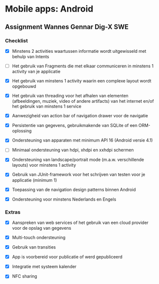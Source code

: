 # Mobile apps: Android
## Assignment Wannes Gennar Dig-X SWE

### Checklist

- [x] Minstens 2 activities waartussen informatie wordt uitgewisseld met behulp van Intents

- [ ] Het gebruik van Fragments die met elkaar communiceren in minstens 1 activity van je
applicatie

- [x] Het gebruik van minstens 1 activity waarin een complexe layout wordt opgebouwd

- [x] Het gebruik van threading voor het afhalen van elementen (afbeeldingen, muziek, video of
andere artifacts) van het internet en/of het gebruik van minstens 1 service

- [x] Aanwezigheid van action bar of navigation drawer voor de navigatie

- [x] Persistentie van gegevens, gebruikmakende van SQLite of een ORM-oplossing

- [x] Ondersteuning van apparaten met minimum API 16 (Android versie 4.1)

- [ ] Minimaal ondersteuning van hdpi, xhdpi en xxhdpi schermen

- [x] Ondersteuning van landscape/portrait mode (m.a.w. verschillende layouts) voor minstens 1
activity

- [x] Gebruik van JUnit-framework voor het schrijven van testen voor je applicatie (minimum 1)

- [x] Toepassing van de navigation design patterns binnen Android

- [x] Ondersteuning voor minstens Nederlands en Engels

### Extras
- [x] Aanspreken van web services of het gebruik van een cloud provider voor de opslag van
gegevens

- [x] Multi-touch ondersteuning

- [x] Gebruik van transities

- [x] App is voorbereid voor publicatie of werd gepubliceerd

- [x] Integratie met systeem kalender

- [x] NFC sharing
